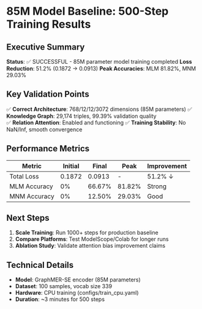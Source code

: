 # 85M Model Baseline: 500-Step Training Results

## Executive Summary

**Status**: ✅ SUCCESSFUL - 85M parameter model training completed
**Loss Reduction**: 51.2% (0.1872 → 0.0913)
**Peak Accuracies**: MLM 81.82%, MNM 29.03%

## Key Validation Points

✅ **Correct Architecture**: 768/12/12/3072 dimensions (85M parameters)
✅ **Knowledge Graph**: 29,174 triples, 99.39% validation quality  
✅ **Relation Attention**: Enabled and functioning
✅ **Training Stability**: No NaN/Inf, smooth convergence

## Performance Metrics

| Metric | Initial | Final | Peak | Improvement |
|--------|---------|-------|------|-------------|
| Total Loss | 0.1872 | 0.0913 | - | 51.2% ↓ |
| MLM Accuracy | 0% | 66.67% | 81.82% | Strong |
| MNM Accuracy | 0% | 12.50% | 29.03% | Good |

## Next Steps

1. **Scale Training**: Run 1000+ steps for production baseline
2. **Compare Platforms**: Test ModelScope/Colab for longer runs
3. **Ablation Study**: Validate attention bias improvement claims

## Technical Details

- **Model**: GraphMER-SE encoder (85M parameters)
- **Dataset**: 100 samples, vocab size 339
- **Hardware**: CPU training (configs/train_cpu.yaml)
- **Duration**: ~3 minutes for 500 steps
